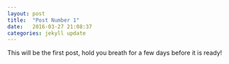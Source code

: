 ```yaml
---
layout: post
title:  "Post Number 1"
date:   2016-03-27 21:08:37
categories: jekyll update
---
```


This will be the first post, hold you breath for a few days before it is ready!
